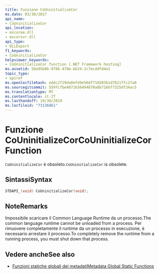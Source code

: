 ```yaml
---
title: Funzione CoUninitializeCor
ms.date: 03/30/2017
api_name:
- CoUninitializeCor
api_location:
- mscoree.dll
- mscorsvr.dll
api_type:
- DLLExport
f1_keywords:
- CoUninitializeCor
helpviewer_keywords:
- CoUninitializeCor function [.NET Framework hosting]
ms.assetid: 50a95b8b-9766-470e-bb29-2c7ecddfd4a1
topic_type:
- apiref
ms.openlocfilehash: eddc2f29da0efd9e56df710203b1d7621ffc27a0
ms.sourcegitcommit: 559fcfbe4871636494870a8b716bf7325df34ac5
ms.translationtype: MT
ms.contentlocale: it-IT
ms.lasthandoff: 10/30/2019
ms.locfileid: "73136861"
---
```

# <a name="couninitializecor-function"></a><span data-ttu-id="bc821-102">Funzione CoUninitializeCor</span><span class="sxs-lookup"><span data-stu-id="bc821-102">CoUninitializeCor Function</span></span>
<span data-ttu-id="bc821-103">`CoUninitializeCor` è obsoleto.</span><span class="sxs-lookup"><span data-stu-id="bc821-103">`CoUninitializeCor` is obsolete.</span></span>  
  
## <a name="syntax"></a><span data-ttu-id="bc821-104">Sintassi</span><span class="sxs-lookup"><span data-stu-id="bc821-104">Syntax</span></span>  
  
```cpp  
STDAPI_(void) CoUninitializeCor(void);  
```  
  
## <a name="remarks"></a><span data-ttu-id="bc821-105">Note</span><span class="sxs-lookup"><span data-stu-id="bc821-105">Remarks</span></span>  
 <span data-ttu-id="bc821-106">Impossibile scaricare il Common Language Runtime da un processo.</span><span class="sxs-lookup"><span data-stu-id="bc821-106">The common language runtime cannot be unloaded from a process.</span></span> <span data-ttu-id="bc821-107">Per rimuovere completamente il runtime da un processo in esecuzione, è necessario arrestare il processo.</span><span class="sxs-lookup"><span data-stu-id="bc821-107">To completely remove the runtime from a running process, you must shut down that process.</span></span>  
  
## <a name="see-also"></a><span data-ttu-id="bc821-108">Vedere anche</span><span class="sxs-lookup"><span data-stu-id="bc821-108">See also</span></span>

- [<span data-ttu-id="bc821-109">Funzioni statiche globali dei metadati</span><span class="sxs-lookup"><span data-stu-id="bc821-109">Metadata Global Static Functions</span></span>](../../../../docs/framework/unmanaged-api/metadata/metadata-global-static-functions.md)
